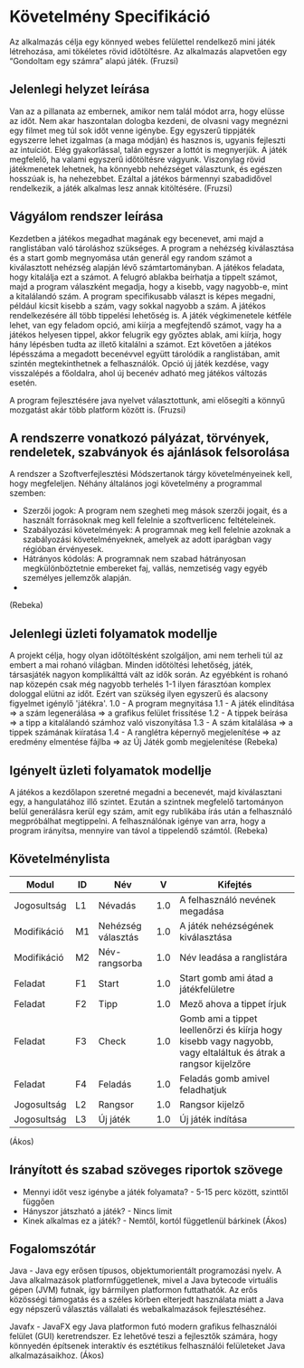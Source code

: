 # Követelmény Specifikáció

  Az alkalmazás célja egy könnyed webes felülettel rendelkező mini játék létrehozása, ami tökéletes rövid időtöltésre. Az alkalmazás alapvetően egy “Gondoltam egy számra” alapú játék. 
(Fruzsi)

## Jelenlegi helyzet leírása

  Van az a pillanata az embernek, amikor nem talál módot arra, hogy elüsse az időt. Nem akar haszontalan dologba kezdeni, de olvasni vagy megnézni egy filmet meg túl sok időt venne igénybe. Egy egyszerű tippjáték egyszerre lehet izgalmas (a maga módján) és hasznos is, ugyanis fejleszti az intuíciót. Elég gyakorlással, talán egyszer a lottót is megnyerjük. 
  A játék megfelelő, ha valami egyszerű időtöltésre vágyunk. Viszonylag rövid játékmenetek lehetnek, ha könnyebb nehézséget választunk, és egészen hosszúak is, ha nehezebbet. Ezáltal a játékos bármennyi szabadidővel rendelkezik, a játék alkalmas lesz annak kitöltésére.
(Fruzsi)

## Vágyálom rendszer leírása

  Kezdetben a játékos megadhat magának egy becenevet, ami majd a ranglistában való tároláshoz szükséges. A program a nehézség kiválasztása és a start gomb megnyomása után generál egy random számot a kiválasztott nehézség alapján lévő számtartományban. A játékos feladata, hogy kitalálja ezt a számot. A felugró ablakba beírhatja a tippelt számot, majd a program válaszként megadja, hogy a kisebb, vagy nagyobb-e, mint a kitalálandó szám. A program specifikusabb választ is képes megadni, például kicsit kisebb a szám, vagy sokkal nagyobb a szám. A játékos rendelkezésére áll több tippelési lehetőség is. A játék végkimenetele kétféle lehet, van egy feladom opció, ami kiírja a megfejtendő számot, vagy ha a játékos helyesen tippel, akkor felugrik egy győztes ablak, ami kiírja, hogy hány lépésben tudta az illető kitalálni a számot. Ezt követően a játékos lépésszáma a megadott becenévvel együtt tárolódik a ranglistában, amit szintén megtekinthetnek a felhasználók. Opció új játék kezdése, vagy visszalépés a főoldalra, ahol új becenév adható meg játékos változás esetén.
  
  A program fejlesztésére java nyelvet választottunk, ami elősegíti a könnyű mozgatást akár több platform között is. 
(Fruzsi)

## A rendszerre vonatkozó pályázat, törvények, rendeletek, szabványok és ajánlások felsorolása

  A rendszer a Szoftverfejlesztési Módszertanok tárgy követelményeinek kell, hogy megfeleljen.
Néhány általános jogi követelmény a programmal szemben:
* Szerzői jogok: A program nem szegheti meg mások szerzői jogait, és a használt forrásoknak meg kell felelnie a szoftverlicenc feltételeinek.
* Szabályozási követelmények: A programnak meg kell felelnie azoknak a szabályozási követelményeknek, amelyek az adott iparágban vagy régióban érvényesek.
* Hátrányos kódolás: A programnak nem szabad hátrányosan megkülönböztetnie embereket faj, vallás, nemzetiség vagy egyéb személyes jellemzők alapján.
* 
(Rebeka)

## Jelenlegi üzleti folyamatok modellje

A projekt célja, hogy olyan időtöltésként szolgáljon, ami nem terheli túl az embert a mai rohanó világban. Minden időtöltési lehetőség, játék, társasjáték nagyon komplikálttá vált az idők során. Az egyébként is rohanó nap közepén csak még nagyobb terhelés 1-1 ilyen fárasztóan komplex dologgal elütni az időt. Ezért van szükség ilyen egyszerű és alacsony figyelmet igénylő 'játékra'.
1.0 - A program megnyitása
1.1 - A játék elindítása => a szám legenerálása => a grafikus felület frissítése
1.2 - A tippek beírása => a tipp a kitalálandó számhoz való viszonyítása
1.3 - A szám kitalálása => a tippek számának kiíratása
1.4 - A ranglétra képernyő megjelenítése => az eredmény elmentése fájlba => az Új Játék gomb megjelenítése
(Rebeka)
## Igényelt üzleti folyamatok modellje

A játékos a kezdőlapon szeretné megadni a becenevét, majd kiválasztani egy, a hangulatához illő szintet. Ezután a szintnek megfelelő tartományon belül generálásra kerül egy szám, amit egy rublikába írás után a felhasználó megpróbálhat megtippelni. A felhasználónak igénye van arra, hogy a program irányítsa, mennyire van távol a tippelendő számtól.
(Rebeka)
## Követelménylista

| Modul       | ID  | Név               | V   | Kifejtés                                       |
|-------------|-----|-------------------|-----|------------------------------------------------|
| Jogosultság | L1  | Névadás           | 1.0 | A felhasználó nevének megadása                |
| Modifikáció | M1  | Nehézség választás| 1.0 | A játék nehézségének kiválasztása             |
| Modifikáció | M2  | Név-rangsorba     | 1.0 | Név leadása a ranglistára                     |
| Feladat     | F1  | Start             | 1.0 | Start gomb ami átad a játékfelületre          |
| Feladat     | F2  | Tipp              | 1.0 | Mező ahova a tippet írjuk                     |
| Feladat     | F3  | Check             | 1.0 | Gomb ami a tippet leellenőrzi és kiírja hogy kisebb vagy nagyobb, vagy eltaláltuk és átrak a rangsor kijelzőre |
| Feladat     | F4  | Feladás           | 1.0 | Feladás gomb amivel feladhatjuk              |
| Jogosultság | L2  | Rangsor           | 1.0 | Rangsor kijelző                               |
| Jogosultság | L3  | Új játék          | 1.0 | Új játék indítása                              |
(Ákos)


## Irányított és szabad szöveges riportok szövege

- Mennyi időt vesz igénybe a játék folyamata?   -  5-15 perc között, szinttől függően
- Hányszor játszható a játék?  -   Nincs limit
- Kinek alkalmas ez a játék?  -   Nemtől, kortól függetlenül bárkinek
(Ákos)

## Fogalomszótár
  Java  -  Java egy erősen típusos, objektumorientált programozási nyelv. A Java alkalmazások platformfüggetlenek, mivel a Java bytecode virtuális gépen (JVM) futnak, így bármilyen platformon futtathatók. Az erős közösségi támogatás és a széles körben elterjedt használata miatt a Java egy népszerű választás vállalati és webalkalmazások fejlesztéséhez.
  
  Javafx  -  JavaFX egy Java platformon futó modern grafikus felhasználói felület (GUI) keretrendszer. Ez lehetővé teszi a fejlesztők számára, hogy könnyedén építsenek interaktív és esztétikus felhasználói felületeket Java alkalmazásaikhoz.
(Ákos)
